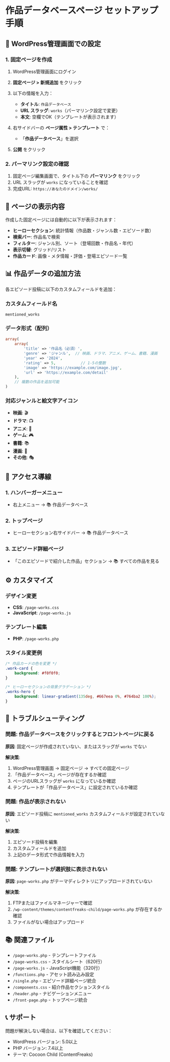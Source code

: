 # 作品データベースページ セットアップ手順

## 📝 WordPress管理画面での設定

### 1. 固定ページを作成

1. WordPress管理画面にログイン
2. **固定ページ > 新規追加** をクリック
3. 以下の情報を入力：

   - **タイトル**: `作品データベース`
   - **URL スラッグ**: `works`（パーマリンク設定で変更）
   - **本文**: 空欄でOK（テンプレートが表示されます）

4. 右サイドバーの **ページ属性 > テンプレート** で：
   - 「**作品データベース**」を選択

5. **公開** をクリック

### 2. パーマリンク設定の確認

1. 固定ページ編集画面で、タイトル下の **パーマリンク** をクリック
2. URL スラッグが `works` になっていることを確認
3. 完成URL: `https://あなたのドメイン/works/`

## 🎨 ページの表示内容

作成した固定ページには自動的に以下が表示されます：

- **ヒーローセクション**: 統計情報（作品数・ジャンル数・エピソード数）
- **検索バー**: 作品名で検索
- **フィルター**: ジャンル別、ソート（登場回数・作品名・年代）
- **表示切替**: グリッド/リスト
- **作品カード**: 画像・メタ情報・評価・登場エピソード一覧

## 📊 作品データの追加方法

各エピソード投稿に以下のカスタムフィールドを追加：

### カスタムフィールド名
```
mentioned_works
```

### データ形式（配列）
```php
array(
    array(
        'title' => '作品名（必須）',
        'genre' => 'ジャンル',  // 映画、ドラマ、アニメ、ゲーム、書籍、漫画
        'year' => '2024',
        'rating' => 5,           // 1-5の整数
        'image' => 'https://example.com/image.jpg',
        'url' => 'https://example.com/detail'
    ),
    // 複数の作品を追加可能
)
```

### 対応ジャンルと絵文字アイコン
- **映画**: 🎬
- **ドラマ**: 📺
- **アニメ**: 🎨
- **ゲーム**: 🎮
- **書籍**: 📚
- **漫画**: 📖
- **その他**: 🎭

## 🔗 アクセス導線

### 1. ハンバーガーメニュー
- 右上メニュー → 📚 作品データベース

### 2. トップページ
- ヒーローセクション右サイドバー → 📚 作品データベース

### 3. エピソード詳細ページ
- 「このエピソードで紹介した作品」セクション → 📚 すべての作品を見る

## ⚙️ カスタマイズ

### デザイン変更
- **CSS**: `/page-works.css`
- **JavaScript**: `/page-works.js`

### テンプレート編集
- **PHP**: `/page-works.php`

### スタイル変更例

```css
/* 作品カードの色を変更 */
.work-card {
    background: #f0f0f0;
}

/* ヒーローセクションの背景グラデーション */
.works-hero {
    background: linear-gradient(135deg, #667eea 0%, #764ba2 100%);
}
```

## 🐛 トラブルシューティング

### 問題: 作品データベースをクリックするとフロントページに戻る

**原因**: 固定ページが作成されていない、またはスラッグが `works` でない

**解決策**:
1. WordPress管理画面 → 固定ページ → すべての固定ページ
2. 「作品データベース」ページが存在するか確認
3. ページのURLスラッグが `works` になっているか確認
4. テンプレートが「作品データベース」に設定されているか確認

### 問題: 作品が表示されない

**原因**: エピソード投稿に `mentioned_works` カスタムフィールドが設定されていない

**解決策**:
1. エピソード投稿を編集
2. カスタムフィールドを追加
3. 上記のデータ形式で作品情報を入力

### 問題: テンプレートが選択肢に表示されない

**原因**: `page-works.php` がテーマディレクトリにアップロードされていない

**解決策**:
1. FTPまたはファイルマネージャーで確認
2. `/wp-content/themes/contentfreaks-child/page-works.php` が存在するか確認
3. ファイルがない場合はアップロード

## 📚 関連ファイル

- `/page-works.php` - テンプレートファイル
- `/page-works.css` - スタイルシート（620行）
- `/page-works.js` - JavaScript機能（320行）
- `/functions.php` - アセット読み込み設定
- `/single.php` - エピソード詳細ページ統合
- `/components.css` - 紹介作品セクションスタイル
- `/header.php` - ナビゲーションメニュー
- `/front-page.php` - トップページ統合

## 📞 サポート

問題が解決しない場合は、以下を確認してください：
- WordPress バージョン: 5.0以上
- PHP バージョン: 7.4以上
- テーマ: Cocoon Child (ContentFreaks)
